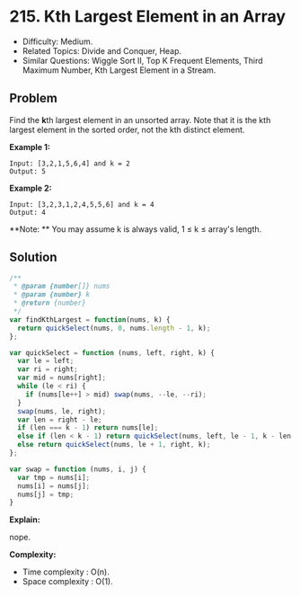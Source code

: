 # 215. Kth Largest Element in an Array

- Difficulty: Medium.
- Related Topics: Divide and Conquer, Heap.
- Similar Questions: Wiggle Sort II, Top K Frequent Elements, Third Maximum Number, Kth Largest Element in a Stream.

## Problem

Find the **k**th largest element in an unsorted array. Note that it is the kth largest element in the sorted order, not the kth distinct element.

**Example 1:**

```
Input: [3,2,1,5,6,4] and k = 2
Output: 5
```

**Example 2:**

```
Input: [3,2,3,1,2,4,5,5,6] and k = 4
Output: 4
```

**Note: **
You may assume k is always valid, 1 ≤ k ≤ array's length.

## Solution

```javascript
/**
 * @param {number[]} nums
 * @param {number} k
 * @return {number}
 */
var findKthLargest = function(nums, k) {
  return quickSelect(nums, 0, nums.length - 1, k);
};

var quickSelect = function (nums, left, right, k) {
  var le = left;
  var ri = right;
  var mid = nums[right];
  while (le < ri) {
    if (nums[le++] > mid) swap(nums, --le, --ri);
  }
  swap(nums, le, right);
  var len = right - le;
  if (len === k - 1) return nums[le];
  else if (len < k - 1) return quickSelect(nums, left, le - 1, k - len - 1);
  else return quickSelect(nums, le + 1, right, k);
};

var swap = function (nums, i, j) {
  var tmp = nums[i];
  nums[i] = nums[j];
  nums[j] = tmp;
}
```

**Explain:**

nope.

**Complexity:**

* Time complexity : O(n).
* Space complexity : O(1).
